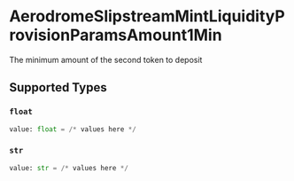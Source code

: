# AerodromeSlipstreamMintLiquidityProvisionParamsAmount1Min

The minimum amount of the second token to deposit


## Supported Types

### `float`

```python
value: float = /* values here */
```

### `str`

```python
value: str = /* values here */
```

